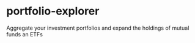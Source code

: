 # portfolio-explorer
Aggregate your investment portfolios and expand the holdings of mutual funds an ETFs
